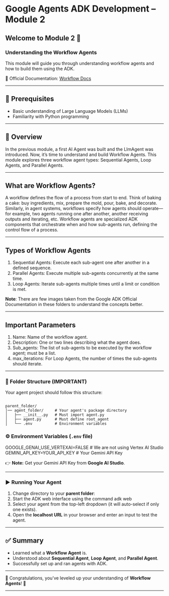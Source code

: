 # Google Agents ADK Development – Module 2

## Welcome to Module 2 🎉

### Understanding the Workflow Agents

This module will guide you through understanding workflow agents and how to build them using the ADK.

📝 Official Documentation: [Workflow Docs](https://google.github.io/adk-docs/agents/workflow-agents/)

---

## 📌 Prerequisites

- Basic understanding of Large Language Models (LLMs)
- Familiarity with Python programming

---

## 📖 Overview

In the previous module, a first AI Agent was built and the LlmAgent was introduced.
Now, it’s time to understand and build Workflow Agents.
This module explores three workflow agent types: Sequential Agents, Loop Agents, and Parallel Agents.

---

## What are Workflow Agents?

A workflow defines the flow of a process from start to end. Think of baking a cake: buy ingredients, mix, prepare the mold, pour, bake, and decorate.
Similarly, in agent systems, workflows specify how agents should operate—for example, two agents running one after another, another receiving outputs and iterating, etc.
Workflow agents are specialized ADK components that orchestrate when and how sub-agents run, defining the control flow of a process.

---

## Types of Workflow Agents

1. Sequential Agents: Execute each sub-agent one after another in a defined sequence.
2. Parallel Agents: Execute multiple sub-agents concurrently at the same time.
3. Loop Agents: Iterate sub-agents multiple times until a limit or condition is met.

**Note**: There are few images taken from the Google ADK Official Documentation in these folders to understand the concepts better.

---

## Important Parameters

1. Name: Name of the workflow agent.
2. Description: One or two lines describing what the agent does.
3. Sub_agents: The list of sub-agents to be executed by the workflow agent; must be a list.
4. max_iterations: For Loop Agents, the number of times the sub-agents should iterate.

---

### 📂 Folder Structure (IMPORTANT)

Your agent project should follow this structure:

```

parent_folder/
│── agent_folder/     # Your agent's package directory
│   ├── __init__.py   # Must import agent.py
│   ├── agent.py      # Must define root_agent
│   └── .env          # Environment variables
```

### ⚙️ Environment Variables (`.env` file)

GOOGLE_GENAI_USE_VERTEXAI=FALSE # We are not using Vertex AI Studio
GEMINI_API_KEY=YOUR_API_KEY # Your Gemini API Key

👉 **Note:** Get your Gemini API Key from **Google AI Studio**.

---

### ▶️ Running Your Agent

1. Change directory to your **parent folder**:
2. Start the ADK web interface using the command adk web
3. Select your agent from the top-left dropdown (it will auto-select if only one exists).  
4. Open the **localhost URL** in your browser and enter an input to test the agent.

---

## ✅ Summary

- Learned what a **Workflow Agent** is.  
- Understood about **Sequential Agent**, **Loop Agent**, and **Parallel Agent**.  
- Successfully set up and ran agents with ADK.

---

🚀 Congratulations, you’ve leveled up your understanding of **Workflow Agents**! 🎯

---
